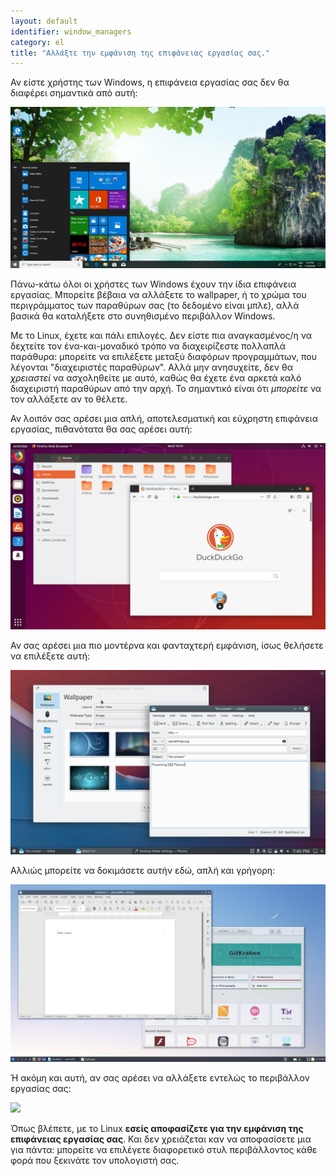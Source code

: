 ```yaml
---
layout: default
identifier: window_managers
category: el
title: "Αλλάξτε την εμφάνιση της επιφάνειας εργασίας σας."
---
```


Αν είστε χρήστης των Windows, η επιφάνεια εργασίας σας δεν θα διαφέρει
σημαντικά από αυτή:

<img src="/img/window_managers_windows_10.jpg" />

Πάνω-κάτω όλοι οι χρήστες των Windows έχουν την ίδια επιφάνεια εργασίας. 
Μπορείτε βέβαια να αλλάξετε το wallpaper, ή το χρώμα του περιγράμματος των
παραθύρων σας (το δεδομένο είναι μπλε), αλλά βασικά θα καταλήξετε στο
συνηθισμένο περιβάλλον Windows.

Με το Linux, έχετε και πάλι επιλογές. Δεν είστε πια αναγκασμένος/η να
δεχτείτε τον ένα-και-μοναδικό τρόπο να διαχειρίζεστε πολλαπλά παράθυρα:
μπορείτε να επιλέξετε μεταξύ διαφόρων προγραμμάτων, που λέγονται
"διαχειριστές παραθύρων". Αλλά μην ανησυχείτε, δεν θα <i>χρειαστεί</i>
να ασχοληθείτε με αυτό, καθώς θα έχετε ένα αρκετά καλό διαχειριστή παραθύρων
από την αρχή. Το σημαντικό είναι ότι <i>μπορείτε</i> να τον αλλάξετε
αν το θέλετε.

Αν λοιπόν σας αρέσει μια απλή, αποτελεσματική και εύχρηστη επιφάνεια
εργασίας, πιθανότατα θα σας αρέσει αυτή:

<img src="/img/window_managers_ubuntu.jpg"/>

Αν σας αρέσει μια πιο μοντέρνα και φανταχτερή εμφάνιση, ίσως θελήσετε
να επιλέξετε αυτή:

<img src="/img/window_managers_kde.jpeg" />

Αλλιώς μπορείτε να δοκιμάσετε αυτήν εδώ, απλή και γρήγορη:

<img src="/img/window_managers_lxqt.jpg" />

Ή ακόμη και αυτή, αν σας αρέσει να αλλάξετε εντελώς το περιβάλλον
εργασίας σας:

<img src="/img/window_managers_wm.jpg" />

Όπως βλέπετε, με το Linux <b>εσείς αποφασίζετε για την εμφάνιση της
επιφάνειας εργασίας σας</b>. Και δεν χρειάζεται καν να αποφασίσετε μια
για πάντα: μπορείτε να επιλέγετε διαφορετικό στυλ περιβάλλοντος κάθε
φορά που ξεκινάτε τον υπολογιστή σας.




